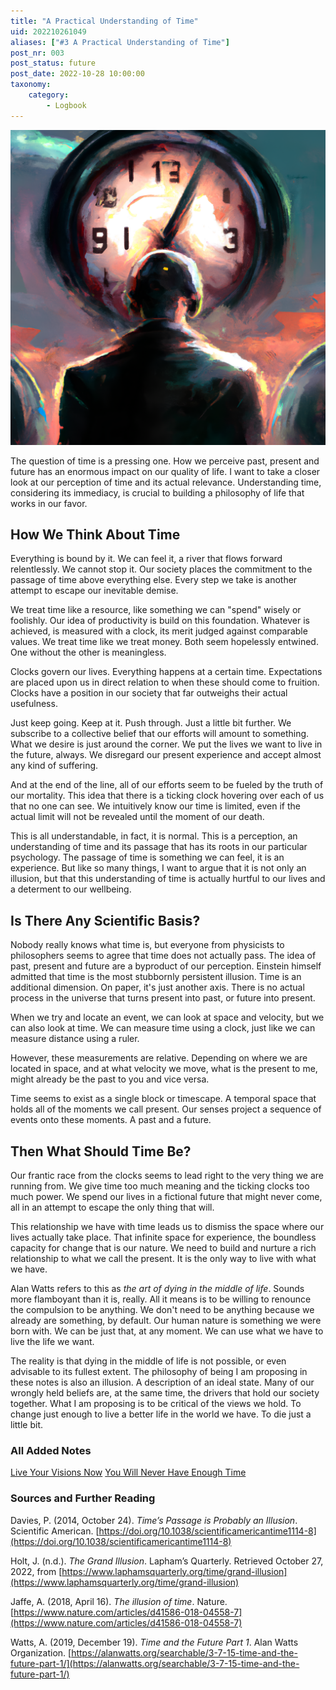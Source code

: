 ```yaml
---
title: "A Practical Understanding of Time"
uid: 202210261049
aliases: ["#3 A Practical Understanding of Time"]
post_nr: 003
post_status: future
post_date: 2022-10-28 10:00:00
taxonomy:
    category:
        - Logbook
---
```


![A digital illustration of an ominous world clock hovering over the head of a human](../_images/a-practical-understanding-of-time.png "Test")


The question of time is a pressing one. How we perceive past, present and future has an enormous impact on our quality of life. I want to take a closer look at our perception of time and its actual relevance. Understanding time, considering its immediacy, is crucial to building a philosophy of life that works in our favor.

## How We Think About Time

Everything is bound by it. We can feel it, a river that flows forward relentlessly. We cannot stop it. Our society places the commitment to the passage of time above everything else. Every step we take is another attempt to escape our inevitable demise. 

We treat time like a resource, like something we can "spend" wisely or foolishly. Our idea of productivity is build on this foundation. Whatever is achieved, is measured with a clock, its merit judged against comparable values. We treat time like we treat money. Both seem hopelessly entwined. One without the other is meaningless.

Clocks govern our lives. Everything happens at a certain time. Expectations are placed upon us in direct relation to when these should come to fruition. Clocks have a position in our society that far outweighs their actual usefulness. 

Just keep going. Keep at it. Push through. Just a little bit further. We subscribe to a collective belief that our efforts will amount to something. What we desire is just around the corner. We put the lives we want to live in the future, always. We disregard our present experience and accept almost any kind of suffering.

And at the end of the line, all of our efforts seem to be fueled by the truth of our mortality. This idea that there is a ticking clock hovering over each of us that no one can see. We intuitively know our time is limited, even if the actual limit will not be revealed until the moment of our death.

This is all understandable, in fact, it is normal. This is a perception, an understanding of time and its passage that has its roots in our particular psychology. The passage of time is something we can feel, it is an experience. But like so many things, I want to argue that it is not only an illusion, but that this understanding of time is actually hurtful to our lives and a determent to our wellbeing.

## Is There Any Scientific Basis?

Nobody really knows what time is, but everyone from physicists to philosophers seems to agree that time does not actually pass. The idea of past, present and future are a byproduct of our perception. Einstein himself admitted that time is the most stubbornly persistent illusion. Time is an additional dimension. On paper, it's just another axis. There is no actual process in the universe that turns present into past, or future into present.

When we try and locate an event, we can look at space and velocity, but we can also look at time. We can measure time using a clock, just like we can measure distance using a ruler. 

However, these measurements are relative. Depending on where we are located in space, and at what velocity we move, what is the present to me, might already be the past to you and vice versa. 

Time seems to exist as a single block or timescape. A temporal space that holds all of the moments we call present. Our senses project a sequence of events onto these moments. A past and a future.

## Then What Should Time Be?

Our frantic race from the clocks seems to lead right to the very thing we are running from. We give time too much meaning and the ticking clocks too much power. We spend our lives in a fictional future that might never come, all in an attempt to escape the only thing that will.

This relationship we have with time leads us to dismiss the space where our lives actually take place. That infinite space for experience, the boundless capacity for change that is our nature. We need to build and nurture a rich relationship to what we call the present. It is the only way to live with what we have.

Alan Watts refers to this as *the art of dying in the middle of life*. Sounds more flamboyant than it is, really. All it means is to be willing to renounce the compulsion to be anything. We don't need to be anything because we already are something, by default. Our human nature is something we were born with. We can be just that, at any moment. We can use what we have to live the life we want. 

The reality is that dying in the middle of life is not possible, or even advisable to its fullest extent. The philosophy of being I am proposing in these notes is also an illusion. A description of an ideal state. Many of our wrongly held beliefs are, at the same time, the drivers that hold our society together. What I am proposing is to be critical of the views we hold. To change just enough to live a better life in the world we have. To die just a little bit.

### All Added Notes
[Live Your Visions Now](./live-your-visions-now.md)
[You Will Never Have Enough Time](./you-will-never-have-enough-time.md)

### Sources and Further Reading
Davies, P. (2014, October 24). _Time’s Passage is Probably an Illusion_. Scientific American. [https://doi.org/10.1038/scientificamericantime1114-8](https://doi.org/10.1038/scientificamericantime1114-8)

Holt, J. (n.d.). _The Grand Illusion_. Lapham’s Quarterly. Retrieved October 27, 2022, from [https://www.laphamsquarterly.org/time/grand-illusion](https://www.laphamsquarterly.org/time/grand-illusion)

Jaffe, A. (2018, April 16). _The illusion of time_. Nature. [https://www.nature.com/articles/d41586-018-04558-7](https://www.nature.com/articles/d41586-018-04558-7)

Watts, A. (2019, December 19). _Time and the Future Part 1_. Alan Watts Organization. [https://alanwatts.org/searchable/3-7-15-time-and-the-future-part-1/](https://alanwatts.org/searchable/3-7-15-time-and-the-future-part-1/)